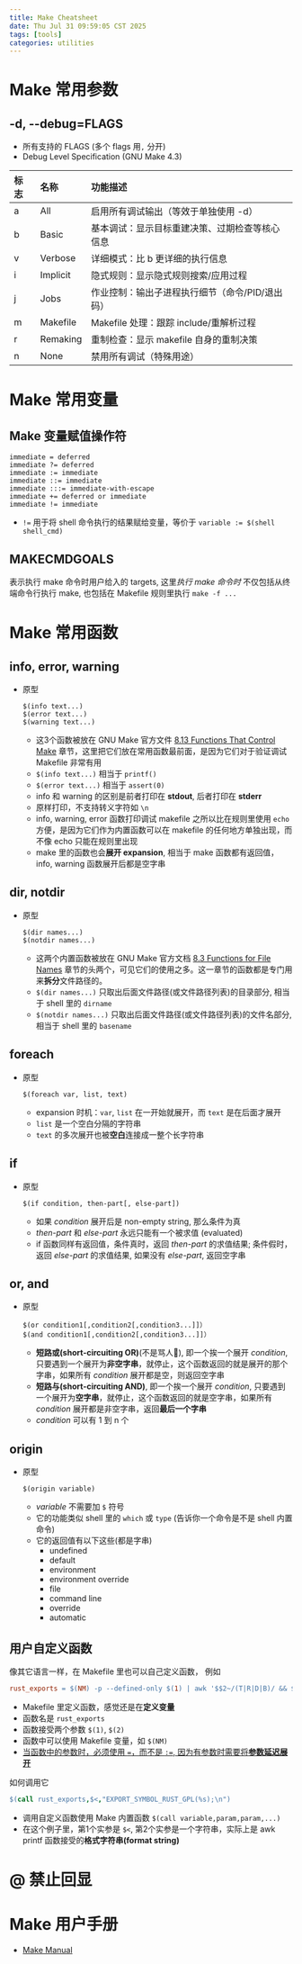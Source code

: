 ```yaml
---
title: Make Cheatsheet
date: Thu Jul 31 09:59:05 CST 2025
tags: [tools]
categories: utilities
---
```



<!--more-->
# Make 常用参数

## -d, --debug=FLAGS

- 所有支持的 FLAGS (多个 flags 用`,` 分开)
- Debug Level Specification (GNU Make 4.3)

| 标志 |名称	|功能描述|
|:----|:-----|:------|
| a	| All	     |启用所有调试输出（等效于单独使用 -d）|
| b	| Basic	   |基本调试：显示目标重建决策、过期检查等核心信息|
| v	| Verbose	 |详细模式：比 b 更详细的执行信息|
| i	| Implicit |隐式规则：显示隐式规则搜索/应用过程|
| j	| Jobs	   |作业控制：输出子进程执行细节（命令/PID/退出码）|
| m	| Makefile |Makefile 处理：跟踪 include/重解析过程|
| r	| Remaking |重制检查：显示 makefile 自身的重制决策|
| n	| None	   |禁用所有调试（特殊用途） |

# Make 常用变量

## Make 变量赋值操作符

```
immediate = deferred
immediate ?= deferred
immediate := immediate
immediate ::= immediate
immediate :::= immediate-with-escape
immediate += deferred or immediate
immediate != immediate
```
- `!=` 用于将 shell 命令执行的结果赋给变量，等价于 `variable := $(shell shell_cmd)`

## MAKECMDGOALS

表示执行 make 命令时用户给入的 targets, 这里*执行 make 命令时* 不仅包括从终端命令行执行 make, 也包括在 Makefile 规则里执行 `make -f ...`

# Make 常用函数

## info, error, warning

- 原型
  ```
  $(info text...)
  $(error text...)
  $(warning text...)
  ```
  * 这3个函数被放在 GNU Make 官方文件 [8.13 Functions That Control Make](https://www.gnu.org/software/make/manual/html_node/Make-Control-Functions.html) 章节，这里把它们放在常用函数最前面，是因为它们对于验证调试 Makefile 非常有用
  * `$(info text...)` 相当于 `printf()`
  * `$(error text...)` 相当于 `assert(0)`
  * info 和 warning 的区别是前者打印在 **stdout**, 后者打印在 **stderr**
  * 原样打印，不支持转义字符如 `\n`
  * info, warning, error 函数打印调试 makefile 之所以比在规则里使用 `echo` 方便，是因为它们作为内置函数可以在 makefile 的任何地方单独出现，而不像 echo 只能在规则里出现
  * make 里的函数也会**展开 expansion**, 相当于 make 函数都有返回值，info, warning 函数展开后都是空字串

## dir, notdir

- 原型
  ```
  $(dir names...)
  $(notdir names...)
  ```
  * 这两个内置函数被放在 GNU Make 官方文档 [8.3 Functions for File Names](https://www.gnu.org/software/make/manual/html_node/File-Name-Functions.html) 章节的头两个，可见它们的使用之多。这一章节的函数都是专门用来**拆分**文件路径的。
  * `$(dir names...)` 只取出后面文件路径(或文件路径列表)的目录部分, 相当于 shell 里的 `dirname`
  * `$(notdir names...)` 只取出后面文件路径(或文件路径列表)的文件名部分, 相当于 shell 里的 `basename`

## foreach

- 原型
  ```
  $(foreach var, list, text)
  ```
  * expansion 时机：`var`, `list` 在一开始就展开，而 `text` 是在后面才展开
  * `list` 是一个空白分隔的字符串
  * `text` 的多次展开也被**空白**连接成一整个长字符串

## if

- 原型
  ```
  $(if condition, then-part[, else-part])
  ```
  * 如果 *condition* 展开后是 non-empty string, 那么条件为真
  * *then-part* 和 *else-part* 永远只能有一个被求值 (evaluated)
  * if 函数同样有返回值，条件真时，返回 *then-part* 的求值结果; 条件假时，返回 *else-part* 的求值结果, 如果没有 *else-part*, 返回空字串

## or, and

- 原型
  ```
  $(or condition1[,condition2[,condition3...]]）
  $(and condition1[,condition2[,condition3...]]）
  ```
  * **短路或(short-circuiting OR)**(不是骂人🐶), 即一个挨一个展开 *condition*, 只要遇到一个展开为**非空字串**，就停止，这个函数返回的就是展开的那个字串，如果所有 *condition* 展开都是空，则返回空字串
  * **短路与(short-circuiting AND)**, 即一个挨一个展开 *condition*, 只要遇到一个展开为**空字串**，就停止，这个函数返回的就是空字串，如果所有 *condition* 展开都是非空字串，返回**最后一个字串**
  * *condition* 可以有 1 到 n 个
      
## origin

- 原型
  ```
  $(origin variable)
  ```
  * *variable* 不需要加 `$` 符号
  * 它的功能类似 shell 里的 `which` 或 `type` (告诉你一个命令是不是 shell 内置命令)
  * 它的返回值有以下这些(都是字串)
    - undefined
    - default
    - environment
    - environment override
    - file
    - command line
    - override
    - automatic
        
## 用户自定义函数

像其它语言一样，在 Makefile 里也可以自己定义函数， 例如

```makefile
rust_exports = $(NM) -p --defined-only $(1) | awk '$$2~/(T|R|D|B)/ && $$3!~/__(pfx|cfi|odr_asan)/ { printf $(2),$$3 }'
```
- Makefile 里定义函数，感觉还是在**定义变量**
- 函数名是 `rust_exports`
- 函数接受两个参数 `$(1)`, `$(2)`
- 函数中可以使用 Makefile 变量，如 `$(NM)`
- [当函数中的参数时，必须使用 `=`，而不是 `:=`, 因为有参数时需要将**参数延迟展开**](https://gist.github.com/lucmann/3a30f9cc06bb8773a77aa5ccc945c3e5)

如何调用它

```makefile
$(call rust_exports,$<,"EXPORT_SYMBOL_RUST_GPL(%s);\n")
```
- 调用自定义函数使用 Make 内置函数 `$(call variable,param,param,...)`
- 在这个例子里，第1个实参是 `$<`, 第2个实参是一个字符串，实际上是 awk printf 函数接受的**格式字符串(format string)** 
    
# @ 禁止回显
  
# Make 用户手册

- [Make Manual](https://www.gnu.org/software/make/manual/make.html)
